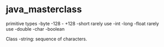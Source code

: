 # java_masterclass

primitive types
    -byte -128 - +128
    -short rarely use
    -int 
    -long
    -float rarely use
    -double
    -char
    -boolean


Class 
    -string: sequence of characters. 